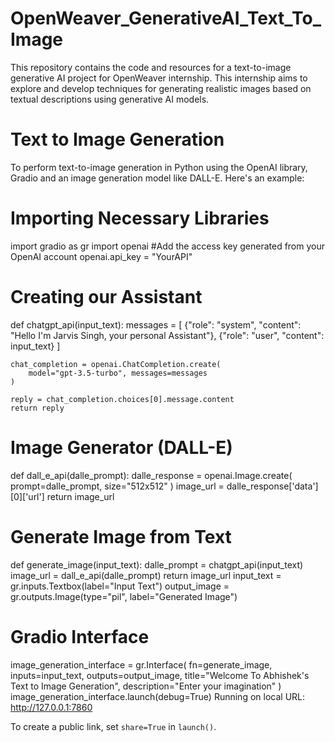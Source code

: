 # OpenWeaver_GenerativeAI_Text_To_Image
This repository contains the code and resources for a text-to-image generative AI project for OpenWeaver internship. This internship aims to explore and develop techniques for generating realistic images based on textual descriptions using generative AI models.


# Text to Image Generation
To perform text-to-image generation in Python using the OpenAI library, Gradio and an image generation model like DALL-E. Here's an example:


# Importing Necessary Libraries
import gradio as gr
import openai
#Add the access key generated from your OpenAI account
openai.api_key = "YourAPI"

# Creating our Assistant
def chatgpt_api(input_text):
    messages = [
        {"role": "system", "content": "Hello I'm Jarvis Singh, your personal Assistant"},
        {"role": "user", "content": input_text}
    ]
    
    chat_completion = openai.ChatCompletion.create(
        model="gpt-3.5-turbo", messages=messages
    )
    
    reply = chat_completion.choices[0].message.content
    return reply
# Image Generator (DALL-E)
def dall_e_api(dalle_prompt):
    dalle_response = openai.Image.create(
        prompt=dalle_prompt,
        size="512x512"
    )
    image_url = dalle_response['data'][0]['url']
    return image_url
# Generate Image from Text
def generate_image(input_text):
    dalle_prompt = chatgpt_api(input_text)
    image_url = dall_e_api(dalle_prompt)
    return image_url
input_text = gr.inputs.Textbox(label="Input Text")
output_image = gr.outputs.Image(type="pil", label="Generated Image")

# Gradio Interface
image_generation_interface = gr.Interface(
    fn=generate_image,
    inputs=input_text,
    outputs=output_image,
    title="Welcome To Abhishek's Text to Image Generation",
    description="Enter your imagination"
)
image_generation_interface.launch(debug=True)
Running on local URL:  http://127.0.0.1:7860

To create a public link, set `share=True` in `launch()`.

 
